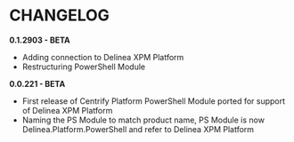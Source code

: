 # CHANGELOG
**0.1.2903 - BETA**

- Adding connection to Delinea XPM Platform
- Restructuring PowerShell Module	


**0.0.221 - BETA**

- First release of Centrify Platform PowerShell Module ported for support of Delinea XPM Platform	
- Naming the PS Module to match product name, PS Module is now Delinea.Platform.PowerShell and refer to Delinea XPM Platform
